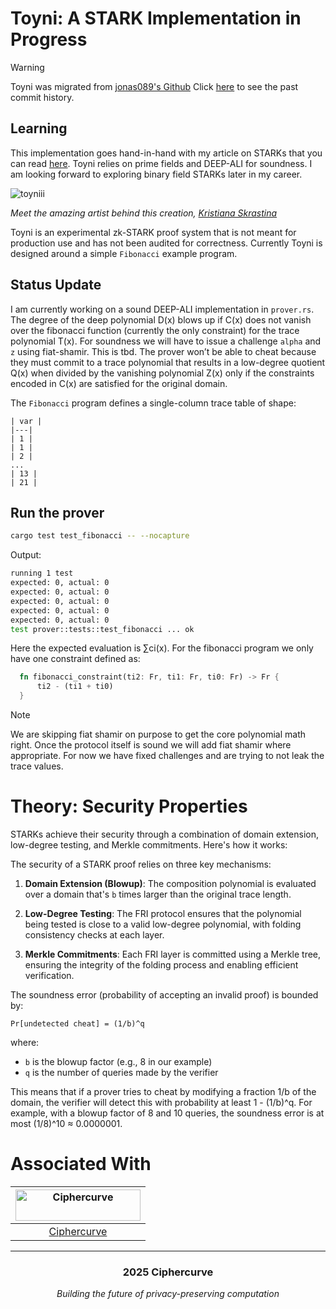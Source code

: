 # Toyni: A STARK Implementation in Progress
> [!WARNING]
> Toyni was migrated from [jonas089's Github](https://github.com/jonas089/Toyni)
> Click [here](https://github.com/jonas089/Toyni) to see the past commit history.

## Learning
This implementation goes hand-in-hand with my article on STARKs that you can read [here](https://github.com/jonas089/articles/blob/master/02-starks.md).
Toyni relies on prime fields and DEEP-ALI for soundness. I am looking forward to exploring binary field STARKs later in my career.

![toyniii](art/toyniii.jpg)

*Meet the amazing artist behind this creation, [Kristiana Skrastina](https://www.linkedin.com/in/kristiana-skrastina/)*

Toyni is an experimental zk-STARK proof system that is not meant for production use and has not been audited for correctness.
Currently Toyni is designed around a simple `Fibonacci` example program.

## Status Update
I am currently working on a sound DEEP-ALI implementation in `prover.rs`. The degree of the deep polynomial D(x) blows up if C(x) does not vanish over
the fibonacci function (currently the only constraint) for the trace polynomial T(x). For soundness we will have to issue a challenge `alpha` and `z`
using fiat-shamir. This is tbd. The prover won’t be able to cheat because they must commit to a trace polynomial that results in a low-degree quotient Q(x) when divided by the vanishing polynomial Z(x) only if the constraints encoded in C(x) are satisfied for the original domain.

The `Fibonacci` program defines a single-column trace table of shape:

```
| var |
|---|
| 1 |
| 1 |
| 2 | 
...  
| 13 |
| 21 | 
```

## Run the prover
```bash
cargo test test_fibonacci -- --nocapture
```

Output:

```bash
running 1 test
expected: 0, actual: 0
expected: 0, actual: 0
expected: 0, actual: 0
expected: 0, actual: 0
expected: 0, actual: 0
test prover::tests::test_fibonacci ... ok
```

Here the expected evaluation is ∑ci(x). For the fibonacci program we only have one constraint defined as:

```rust
  fn fibonacci_constraint(ti2: Fr, ti1: Fr, ti0: Fr) -> Fr {
      ti2 - (ti1 + ti0)
  }
```

> [!NOTE]
> We are skipping fiat shamir on purpose to get the core polynomial math right.
> Once the protocol itself is sound we will add fiat shamir where appropriate.
> For now we have fixed challenges and are trying to not leak the trace values.



# Theory: Security Properties
STARKs achieve their security through a combination of domain extension, low-degree testing, and Merkle commitments. Here's how it works:

The security of a STARK proof relies on three key mechanisms:

1. **Domain Extension (Blowup)**: The composition polynomial is evaluated over a domain that's `b` times larger than the original trace length.

2. **Low-Degree Testing**: The FRI protocol ensures that the polynomial being tested is close to a valid low-degree polynomial, with folding consistency checks at each layer.

3. **Merkle Commitments**: Each FRI layer is committed using a Merkle tree, ensuring the integrity of the folding process and enabling efficient verification.

The soundness error (probability of accepting an invalid proof) is bounded by:

```
Pr[undetected cheat] = (1/b)^q
```

where:
- `b` is the blowup factor (e.g., 8 in our example)
- `q` is the number of queries made by the verifier

This means that if a prover tries to cheat by modifying a fraction 1/b of the domain, the verifier will detect this with probability at least 1 - (1/b)^q. For example, with a blowup factor of 8 and 10 queries, the soundness error is at most (1/8)^10 ≈ 0.0000001.

# Associated With

<div align="center">

| <a href="https://ciphercurve.com"><img src="https://ciphercurve.com/logo02.png" width="200" height="50" alt="Ciphercurve"></a> |
|:---:|
| [Ciphercurve](https://ciphercurve.com) |

</div>

---

<div align="center">
  <h3>2025 Ciphercurve</h3>
  <p><em>Building the future of privacy-preserving computation</em></p>
</div>


